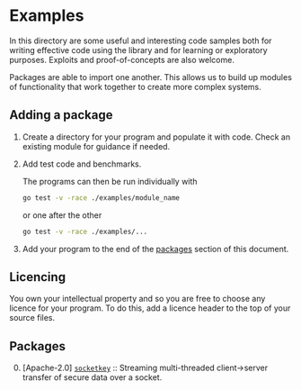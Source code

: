# Examples

In this directory are some useful and interesting code samples both for writing effective code using the library and for learning or exploratory purposes. Exploits and proof-of-concepts are also welcome.

Packages are able to import one another. This allows us to build up modules of functionality that work together to create more complex systems.

## Adding a package

1. Create a directory for your program and populate it with code. Check an existing module for guidance if needed. 

2. Add test code and benchmarks.

    The programs can then be run individually with

    ```bash
    go test -v -race ./examples/module_name
    ```

    or one after the other

    ```bash
    go test -v -race ./examples/...
    ```

3. Add your program to the end of the [packages](#packages) section of this document.

## Licencing

You own your intellectual property and so you are free to choose any licence for your program. To do this, add a licence header to the top of your source files.

## Packages

0. [Apache-2.0] [`socketkey`](socketkey) :: Streaming multi-threaded client->server transfer of secure data over a socket.
